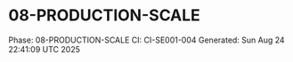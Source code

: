 # 08-PRODUCTION-SCALE
Phase: 08-PRODUCTION-SCALE
CI: CI-SE001-004
Generated: Sun Aug 24 22:41:09 UTC 2025
